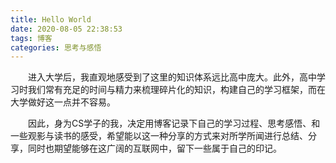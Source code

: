 ```yaml
---
title: Hello World
date: 2020-08-05 22:38:53
tags: 博客
categories: 思考与感悟
---
```


　　进入大学后，我直观地感受到了这里的知识体系远比高中庞大。此外，高中学习时我们常有充足的时间与精力来梳理碎片化的知识，构建自己的学习框架，而在大学做好这一点并不容易。

　　因此，身为CS学子的我，决定用博客记录下自己的学习过程、思考感悟、和一些观影与读书的感受，希望能以这一种分享的方式来对所学所闻进行总结、分享，同时也期望能够在这广阔的互联网中，留下一些属于自己的印记。